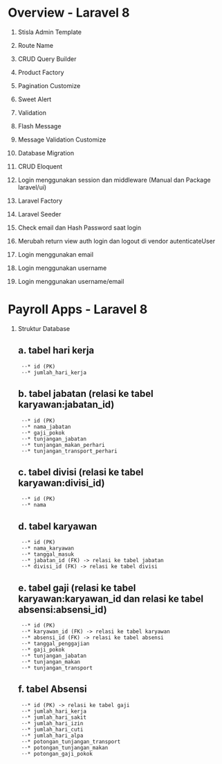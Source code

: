 # Overview - Laravel 8
1. Stisla Admin Template
2. Route Name
3. CRUD Query Builder
4. Product Factory
5. Pagination Customize
6. Sweet Alert
7. Validation
8. Flash Message
9. Message Validation Customize

10. Database Migration
11. CRUD Eloquent
12. Login menggunakan session dan middleware (Manual dan Package laravel/ui)
13. Laravel Factory
14. Laravel Seeder
15. Check email dan Hash Password saat login
16. Merubah return view auth login dan logout di vendor autenticateUser
17. Login menggunakan email
18. Login menggunakan username
19. Login menggunakan username/email


# Payroll Apps - Laravel 8
1. Struktur Database
    ## a. tabel hari kerja
        ⋅⋅* id (PK)
        ⋅⋅* jumlah_hari_kerja
    ## b. tabel jabatan (relasi ke tabel karyawan:jabatan_id)
        ⋅⋅* id (PK)
        ⋅⋅* nama_jabatan
        ⋅⋅* gaji_pokok
        ⋅⋅* tunjangan_jabatan
        ⋅⋅* tunjangan_makan_perhari
        ⋅⋅* tunjangan_transport_perhari
    ## c. tabel divisi (relasi ke tabel karyawan:divisi_id)
        ⋅⋅* id (PK)
        ⋅⋅* nama
     ## d. tabel karyawan
        ⋅⋅* id (PK)
        ⋅⋅* nama_karyawan
        ⋅⋅* tanggal_masuk
        ⋅⋅* jabatan_id (FK) -> relasi ke tabel jabatan
        ⋅⋅* divisi_id (FK) -> relasi ke tabel divisi
     ## e. tabel gaji (relasi ke tabel karyawan:karyawan_id dan relasi ke tabel absensi:absensi_id)
        ⋅⋅* id (PK)
        ⋅⋅* karyawan_id (FK) -> relasi ke tabel karyawan
        ⋅⋅* absensi_id (FK) -> relasi ke tabel absensi
        ⋅⋅* tanggal_penggajian
        ⋅⋅* gaji_pokok
        ⋅⋅* tunjangan_jabatan
        ⋅⋅* tunjangan_makan
        ⋅⋅* tunjangan_transport
     ## f. tabel Absensi
        ⋅⋅* id (PK) -> relasi ke tabel gaji
        ⋅⋅* jumlah_hari_kerja
        ⋅⋅* jumlah_hari_sakit
        ⋅⋅* jumlah_hari_izin
        ⋅⋅* jumlah_hari_cuti
        ⋅⋅* jumlah_hari_alpa
        ⋅⋅* potongan_tunjangan_transport
        ⋅⋅* potongan_tunjangan_makan
        ⋅⋅* potongan_gaji_pokok
